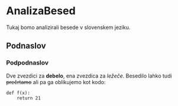 # AnalizaBesed

Tukaj bomo analizirali besede v slovenskem jeziku.

## Podnaslov

### Podpodnaslov

Dve zvezdici za **debelo**, ena zvezdica za *ležeče*.
Besedilo lahko tudi ~~prečrtamo~~ ali pa ga oblikujemo kot kodo:

```
def f(x):
    return 21
```
